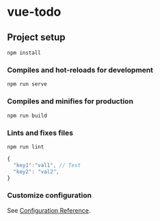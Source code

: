 # vue-todo

## Project setup
```
npm install
```

### Compiles and hot-reloads for development
```
npm run serve
```

### Compiles and minifies for production
```
npm run build
```

### Lints and fixes files
```
npm run lint
```

```jsx
{
  "key1":"val1", // Test
  "key2": "val2",
}
```

### Customize configuration
See [Configuration Reference](https://cli.vuejs.org/config/).
